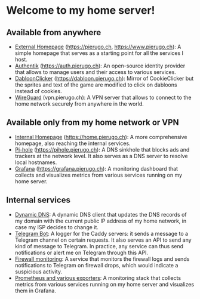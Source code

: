 # Welcome to my home server!

## Available from anywhere

- [External Homepage](/homepage) (https://pierugo.ch, https://www.pierugo.ch): A simple homepage that serves as a starting point for all the services I host.
- [Authentik](/authentik) (https://auth.pierugo.ch): An open-source identity provider that allows to manage users and their access to various services.
- [DabloonClicker](/dabloon-clicker) (https://dabloon.pierugo.ch): Mirror of CookieClicker but the sprites and text of the game are modified to click on dabloons instead of cookies.
- [WireGuard](/wireguard) (vpn.pierugo.ch): A VPN server that allows to connect to the home network securely from anywhere in the world.

## Available only from my home network or VPN

- [Internal Homepage](/homepage) (https://home.pierugo.ch): A more comprehensive homepage, also reaching the internal services.
- [Pi-hole](/pihole) (https://pihole.pierugo.ch): A DNS sinkhole that blocks ads and trackers at the network level. It also serves as a DNS server to resolve local hostnames.
- [Grafana](/monitoring) (https://grafana.pierugo.ch): A monitoring dashboard that collects and visualizes metrics from various services running on my home server.

## Internal services

- [Dynamic DNS](/ddclient): A dynamic DNS client that updates the DNS records of my domain with the current public IP address of my home network, in case my ISP decides to change it.
- [Telegram Bot](/telegram-bot): A logger for the Caddy servers: it sends a message to a Telegram channel on certain requests. It also serves an API to send any kind of message to Telegram. In practice, any service can thus send notifications or alert me on Telegram through this API.
- [Firewall monitoring](/fw-monitor): A service that monitors the firewall logs and sends notifications to Telegram on firewall drops, which would indicate a suspicious activity.
- [Prometheus and various exporters](/monitoring): A monitoring stack that collects metrics from various services running on my home server and visualizes them in Grafana.
